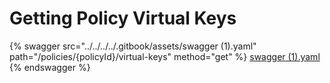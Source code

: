# Getting Policy Virtual Keys



{% swagger src="../../../../.gitbook/assets/swagger (1).yaml" path="/policies/{policyId}/virtual-keys" method="get" %}
[swagger (1).yaml](<../../../../.gitbook/assets/swagger (1).yaml>)
{% endswagger %}
